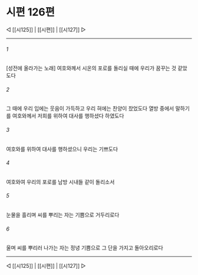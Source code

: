 ﻿# 시편 126편

◁ [[시125]] | [[시편]] | [[시127]] ▷
***

###### 1
[성전에 올라가는 노래] 여호와께서 시온의 포로를 돌리실 때에 우리가 꿈꾸는 것 같았도다

###### 2
그 때에 우리 입에는 웃음이 가득하고 우리 혀에는 찬양이 찼었도다 열방 중에서 말하기를 여호와께서 저희를 위하여 대사를 행하셨다 하였도다

###### 3
여호와를 위하여 대사를 행하셨으니 우리는 기쁘도다

###### 4
여호와여 우리의 포로를 남방 시내들 같이 돌리소서

###### 5
눈물을 흘리며 씨를 뿌리는 자는 기쁨으로 거두리로다

###### 6
울며 씨를 뿌리러 나가는 자는 정녕 기쁨으로 그 단을 가지고 돌아오리로다


***
◁ [[시125]] | [[시편]] | [[시127]] ▷